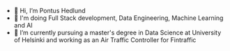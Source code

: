 - 👋 Hi, I’m Pontus Hedlund
- 👀 I'm doing Full Stack development, Data Engineering, Machine Learning and AI
- 🌱 I’m currently pursuing a master's degree in Data Science at University of Helsinki and working as an Air Traffic Controller for Fintraffic

<!---
pontushed/pontushed is a ✨ special ✨ repository because its `README.md` (this file) appears on your GitHub profile.
You can click the Preview link to take a look at your changes.
--->
